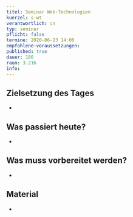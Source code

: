 ```yaml
---
titel: Seminar Web-Technologien
kuerzel: s-wt
verantwortlich: cn
typ: seminar
pflicht: false
termine: 2020-06-23 14:00
empfohlene-voraussetzungen: 
published: true
dauer: 180
raum: 3.216
info: 
---
```


## Zielsetzung des Tages
-
<!--
- alle Teilnehmer haben das JAMstack Konzept verstanden 
- alle Teilnehmer sind in der Lage verteilte Informationen via Fetch API und Javascript zu visualisieren
-->

## Was passiert heute?
-
<!--
- Vortrag zum Thema JAMstack
- Diskussion zu verteilten Informationssystemen
- Javascript Hack, idealerweise mit [ReactJS](https://reactjs.org/)
- Ableitung von Challenge Themen aus dem Tag
-->

## Was muss vorbereitet werden?
-
<!--
- Fetch API sollte implementiert werden können
- erste Gehversuche in ReactJS sollten bereits absolviert sein
-->

## Material
-
<!--
- [Folien JAMstack](https://cnoss.github.io/talks/2018-jam-stack/#/)
- [Classroom StarterPack](https://classroom.github.com/a/e8mhNeaZ)
- [Minitutorial React Newsfeed](https://www.youtube.com/watch?v=3UtvN8EBGpg)
- [Starterpack mit Vanilla und schlechte React Lösung](https://github.com/cnoss/mi-master-wtw-newsfeed-starterpack)
-->